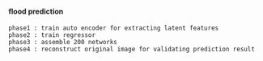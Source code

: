 #### flood prediction



    phase1 : train auto encoder for extracting latent features
    phase2 : train regressor
    phase3 : assemble 200 networks
    phase4 : reconstruct original image for validating prediction result 
